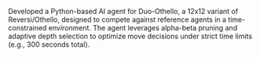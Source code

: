 Developed a Python-based AI agent for Duo-Othello, a 12x12 variant of Reversi/Othello, designed to compete against reference agents in a time-constrained environment. The agent leverages alpha-beta pruning and adaptive depth selection to optimize move decisions under strict time limits (e.g., 300 seconds total).
